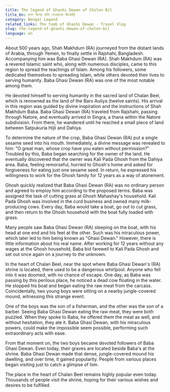 ```yaml
---
title: The legend of Ghashi Dewan of Cholon Bil
title_bn: চলন বিলের ঘাসি দেওয়ানের কিংবদন্তি
category: Bengal Legend
related_links: The tomb of Ghashi Dewan - Travel Vlog
slug: the-legend-of-ghashi-dewan-of-cholon-bil
language: en
---
```


About 500 years ago, Shah Makhdum (RA) journeyed from the distant lands of Arabia, through Yemen, to finally settle in Rajshahi, Bangladesh. Accompanying him was Baba Ghasi Dewan (RA). Shah Makhdum (RA) was a revered Islamic saint who, along with numerous disciples, came to this region to spread the teachings of Islam. Among his followers, some dedicated themselves to spreading Islam, while others devoted their lives to serving humanity. Baba Ghasi Dewan (RA) was one of the most notable among them.

He devoted himself to serving humanity in the sacred land of Chalan Beel, which is renowned as the land of the Baro Auliya (twelve saints). His arrival in this region was guided by divine inspiration and the instructions of Shah Makhdum Baba. Baba Ghasi Dewan (RA) traveled from Rajshahi, passing through Natore, and eventually arrived in Singra, a thana within the Natore subdivision. From there, he wandered until he reached a small piece of land between Satpukuria Hijli and Dahiya.

To determine the nature of the crop, Baba Ghasi Dewan (RA) put a single sesame seed into his mouth. Immediately, a divine message was revealed to him: "O great man, whose crop have you eaten without permission?" Troubled by this, Baba began searching for the owner of the land. He eventually discovered that the owner was Kali Pada Ghosh from the Dahiya area. Baba, feeling remorseful, hurried to Ghosh's home and asked for forgiveness for eating just one sesame seed. In return, he expressed his willingness to work for the Ghosh family for 12 years as a way of atonement.

Ghosh quickly realized that Baba Ghasi Dewan (RA) was no ordinary person and agreed to employ him according to the proposed terms. Baba was assigned the task of cutting grass at Ghosh Mahashay's household. Kali Pada Ghosh was involved in the curd business and owned many milk-producing cows. Every day, Baba would take a boat, go out to cut grass, and then return to the Ghosh household with the boat fully loaded with grass.

Many people saw Baba Ghasi Dewan (RA) sleeping on the boat, with his head at one end and his feet at the other. Such was his miraculous power, which later led to him being known as "Ghasi Dewan." However, there is little information about his real name. After working for 12 years without any wages at the Ghosh household, Baba bid farewell to Kali Pada Ghosh and set out once again on a journey to the unknown.

In the heart of Chalan Beel, near the spot where Baba Ghasi Dewan's (RA) shrine is located, there used to be a dangerous whirlpool. Anyone who fell into it was doomed, with no chance of escape. One day, as Baba was passing by this perilous place, he noticed a dead cow floating in the water. He stopped his boat and began eating the raw meat from the carcass. Coincidentally, two young boys were sitting on a nearby jungle-covered mound, witnessing this strange event.

One of the boys was the son of a fisherman, and the other was the son of a barber. Seeing Baba Ghasi Dewan eating the raw meat, they were both puzzled. When they spoke to Baba, he offered them the meat as well, and without hesitation, they ate it. Baba Ghasi Dewan, with his miraculous powers, could make the impossible seem possible, performing such extraordinary acts with ease.

From that moment on, the two boys became devoted followers of Baba Ghasi Dewan. Even today, their graves are located beside Baba's at the shrine. Baba Ghasi Dewan made that dense, jungle-covered mound his dwelling, and over time, it gained popularity. People from various places began visiting just to catch a glimpse of him.

The place in the heart of Chalan Beel remains highly popular even today. Thousands of people visit the shrine, hoping for their various wishes and desires to be fulfilled.
